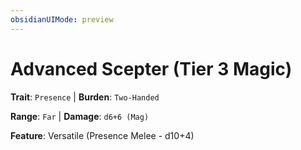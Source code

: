```yaml
---
obsidianUIMode: preview
---
```

# Advanced Scepter (Tier 3 Magic)

**Trait**: `Presence` | **Burden**: `Two-Handed`

**Range**: `Far` | **Damage**: `d6+6 (Mag)`

**Feature**: Versatile (Presence Melee - d10+4)